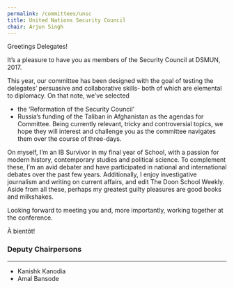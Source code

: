```yaml
---
permalink: /committees/unsc
title: United Nations Security Council
chair: Arjun Singh
---
```


Greetings Delegates!

It’s a pleasure to have you as members of the Security Council at DSMUN, 2017.

This year, our committee has been designed with the goal of testing the delegates’ persuasive and collaborative skills- both of which are elemental to diplomacy. On that note, we’ve selected

- the ‘Reformation of the Security Council’
- Russia’s funding of the Taliban in Afghanistan
as the agendas for Committee. Being currently relevant, tricky and controversial topics, we hope they will interest and challenge you as the committee navigates them over the course of three-days.

On myself, I’m an IB Survivor in my final year of School, with a passion for modern history, contemporary studies and political science. To complement these, I’m an avid debater and have participated in national and international debates over the past few years. Additionally, I enjoy investigative journalism and writing on current affairs, and edit The Doon School Weekly. Aside from all these, perhaps my greatest guilty pleasures are good books and milkshakes.

Looking forward to meeting you and, more importantly, working together at the conference.

À bientôt!

### Deputy Chairpersons
<hr>

- Kanishk Kanodia
- Amal Bansode
